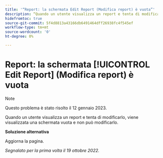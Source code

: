 ```yaml
---
title: '“Report: la schermata Edit Report (Modifica report) è vuota”'
description: “Quando un utente visualizza un report e tenta di modificarlo, viene visualizzata una schermata vuota e non può modificarlo”.
hidefromtoc: true
source-git-commit: 5f4d8813a43166db6491464dff26938fc4f545ef
workflow-type: tm+mt
source-wordcount: '0'
ht-degree: 0%

---
```



# Report: la schermata [!UICONTROL Edit Report] (Modifica report) è vuota

>[!NOTE]
>
>Questo problema è stato risolto il 12 gennaio 2023.

Quando un utente visualizza un report e tenta di modificarlo, viene visualizzata una schermata vuota e non può modificarlo.

**Soluzione alternativa**

Aggiorna la pagina.

_Segnalato per la prima volta il 19 ottobre 2022._

